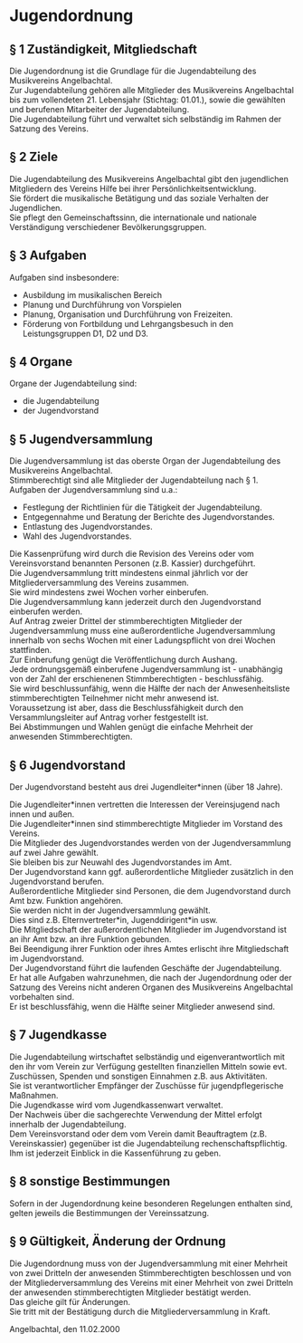 # Jugendordnung


## § 1 Zuständigkeit, Mitgliedschaft
Die Jugendordnung ist die Grundlage für die Jugendabteilung des Musikvereins Angelbachtal.  
Zur Jugendabteilung gehören alle Mitglieder des Musikvereins Angelbachtal bis zum vollendeten 21. Lebensjahr (Stichtag: 01.01.), sowie die gewählten und berufenen Mitarbeiter der Jugendabteilung.  
Die Jugendabteilung führt und verwaltet sich selbständig im Rahmen der Satzung des Vereins.


## § 2 Ziele
Die Jugendabteilung des Musikvereins Angelbachtal gibt den jugendlichen Mitgliedern des Vereins Hilfe bei ihrer Persönlichkeitsentwicklung.  
Sie fördert die musikalische Betätigung und das soziale Verhalten der Jugendlichen.  
Sie pflegt den Gemeinschaftssinn, die internationale und nationale Verständigung verschiedener Bevölkerungsgruppen.


## § 3 Aufgaben
Aufgaben sind insbesondere:
* Ausbildung im musikalischen Bereich
* Planung und Durchführung von Vorspielen
* Planung, Organisation und Durchführung von Freizeiten.
* Förderung von Fortbildung und Lehrgangsbesuch in den Leistungsgruppen D1, D2 und D3.


## § 4 Organe
Organe der Jugendabteilung sind:
* die Jugendabteilung
* der Jugendvorstand


## § 5 Jugendversammlung
Die Jugendversammlung ist das oberste Organ der Jugendabteilung des Musikvereins Angelbachtal.  
Stimmberechtigt sind alle Mitglieder der Jugendabteilung nach § 1.  
Aufgaben der Jugendversammlung sind u.a.:
* Festlegung der Richtlinien für die Tätigkeit der Jugendabteilung.
* Entgegennahme und Beratung der Berichte des Jugendvorstandes.
* Entlastung des Jugendvorstandes.
* Wahl des Jugendvorstandes.

Die Kassenprüfung wird durch die Revision des Vereins oder vom Vereinsvorstand benannten Personen (z.B. Kassier) durchgeführt.  
Die Jugendversammlung tritt mindestens einmal jährlich vor der Mitgliederversammlung des Vereins zusammen.  
Sie wird mindestens zwei Wochen vorher einberufen.  
Die Jugendversammlung kann jederzeit durch den Jugendvorstand einberufen werden.  
Auf Antrag zweier Drittel der stimmberechtigten Mitglieder der Jugendversammlung muss eine außerordentliche Jugendversammlung innerhalb von sechs Wochen mit einer Ladungspflicht von drei Wochen stattfinden.  
Zur Einberufung genügt die Veröffentlichung durch Aushang.  
Jede ordnungsgemäß einberufene Jugendversammlung ist - unabhängig von der Zahl der erschienenen Stimmberechtigten - beschlussfähig.  
Sie wird beschlussunfähig, wenn die Hälfte der nach der Anwesenheitsliste stimmberechtigten Teilnehmer nicht mehr anwesend ist.  
Voraussetzung ist aber, dass die Beschlussfähigkeit durch den Versammlungsleiter auf Antrag vorher festgestellt ist.  
Bei Abstimmungen und Wahlen genügt die einfache Mehrheit der anwesenden Stimmberechtigten.


## § 6 Jugendvorstand
Der Jugendvorstand besteht aus drei Jugendleiter\*innen (über 18 Jahre).  

Die Jugendleiter\*innen vertretten die Interessen der Vereinsjugend nach innen und außen.  
Die Jugendleiter\*innen sind stimmberechtigte Mitglieder im Vorstand des Vereins.  
Die Mitglieder des Jugendvorstandes werden von der Jugendversammlung auf zwei Jahre gewählt.  
Sie bleiben bis zur Neuwahl des Jugendvorstandes im Amt.  
Der Jugendvorstand kann ggf. außerordentliche Mitglieder zusätzlich in den Jugendvorstand berufen.  
Außerordentliche Mitglieder sind Personen, die dem Jugendvorstand durch Amt bzw. Funktion angehören.  
Sie werden nicht in der Jugendversammlung gewählt.  
Dies sind z.B. Elternvertreter\*in, Jugenddirigent\*in usw.  
Die Mitgliedschaft der außerordentlichen Mitglieder im Jugendvorstand ist an ihr Amt bzw. an ihre Funktion gebunden.  
Bei Beendigung ihrer Funktion oder ihres Amtes erlischt ihre Mitgliedschaft im Jugendvorstand.  
Der Jugendvorstand führt die laufenden Geschäfte der Jugendabteilung.  
Er hat alle Aufgaben wahrzunehmen, die nach der Jugendordnung oder der Satzung des Vereins nicht anderen Organen des Musikvereins Angelbachtal vorbehalten sind.  
Er ist beschlussfähig, wenn die Hälfte seiner Mitglieder anwesend sind.


## § 7 Jugendkasse
Die Jugendabteilung wirtschaftet selbständig und eigenverantwortlich mit den ihr vom Verein zur Verfügung gestellten finanziellen Mitteln sowie evt. Zuschüssen, Spenden und sonstigen Einnahmen z.B. aus Aktivitäten.  
Sie ist verantwortlicher Empfänger der Zuschüsse für jugendpflegerische Maßnahmen.  
Die Jugendkasse wird vom Jugendkassenwart verwaltet.  
Der Nachweis über die sachgerechte Verwendung der Mittel erfolgt innerhalb der Jugendabteilung.  
Dem Vereinsvorstand oder dem vom Verein damit Beauftragtem (z.B. Vereinskassier) gegenüber ist die Jugendabteilung rechenschaftspflichtig.  
Ihm ist jederzeit Einblick in die Kassenführung zu geben.


## § 8 sonstige Bestimmungen
Sofern in der Jugendordnung keine besonderen Regelungen enthalten sind, gelten jeweils die Bestimmungen der Vereinssatzung.


## § 9 Gültigkeit, Änderung der Ordnung
Die Jugendordnung muss von der Jugendversammlung mit einer Mehrheit von zwei Dritteln der anwesenden Stimmberechtigten beschlossen und von der Mitgliederversammlung des Vereins mit einer Mehrheit von zwei Dritteln der anwesenden stimmberechtigten Mitglieder bestätigt werden.  
Das gleiche gilt für Änderungen.  
Sie tritt mit der Bestätigung durch die Mitgliederversammlung in Kraft.


Angelbachtal, den 11.02.2000

